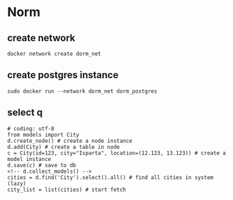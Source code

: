 # Norm

## create network
```
docker network create dorm_net
```

## create postgres instance
```
sudo docker run --network dorm_net dorm_postgres
```

## select q
```
# coding: utf-8
from models import City
d.create_node() # create a node instance
d.add(City) # create a table in node
c = City(id=123, city="Isparta", location=(12.123, 13.123)) # create a model instance
d.save(c) # save to db
<!-- d.collect_models() -->
cities = d.find('City').select().all() # find all cities in system (lazy)
city_list = list(cities) # start fetch
```
